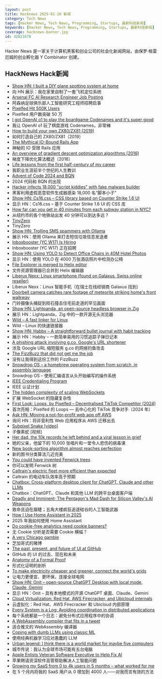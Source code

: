 ```yaml
---
layout: post
title: Hacknews 2025-01-26 新闻
category: Tech News
tags: [Hacker News, Tech News, Programming, Startups, 最新科技新闻]
keywords: [Hacker News, Tech News, Programming, Startups, 最新科技新闻]
coverage: hacknews-banner.jpg
id: 42821678
---
```


Hacker News 是一家关于计算机黑客和创业公司的社会化新闻网站，由保罗·格雷厄姆的创业孵化器 Y Combinator 创建。

## HackNews Hack新闻

- [Show HN: I built a DIY plane spotting system at home](https://pilane.obviy.us/)
- 向 HN 展示：我在家里自制了一套飞机定位系统
- [Arsenal FC AI Research Engineer Job Posting](https://careers.arsenal.com/jobs/5434108-research-engineer)
- 阿森纳足球俱乐部人工智能研究工程师招聘启事
- [Pixelfed Hit 500K Users](https://fedidb.org/software/pixelfed)
- Pixelfed 用户数突破 50 万
- [I got OpenAI o1 to play the boardgame Codenames and it's super good](https://suveenellawela.com/thoughts/codenames-ai)
- 我让 OpenAI o1 玩了棋盘游戏 Codenames，非常棒
- [How to build your own ZX80/ZX81 (2019)](http://searle.x10host.com/zx80/zx80.html)
- 如何打造自己的 ZX80/ZX81（2019）
- [The Mythical IO-Bound Rails App](https://byroot.github.io/ruby/performance/2025/01/23/the-mythical-io-bound-rails-app.html)
- 神秘的 IO 受限 Rails 应用
- [An overview of gradient descent optimization algorithms (2016)](https://www.ruder.io/optimizing-gradient-descent/)
- 梯度下降优化算法概述（2016）
- [Life lessons from the first half-century of my career](https://cacm.acm.org/opinion/life-lessons-from-the-first-half-century-of-my-career/)
- 我职业生涯前半个世纪的人生教训
- [Advent of Code 2024 and BQN](https://nrk.neocities.org/articles/aoc24-bqn)
- 2024 代码和 BQN 的出现
- [Hacker infects 18,000 "script kiddies" with fake malware builder](https://www.bleepingcomputer.com/news/security/hacker-infects-18-000-script-kiddies-with-fake-malware-builder/)
- 黑客利用虚假恶意软件生成器感染 18,000 名“脚本小子”
- [Show HN: Cs16.css – CSS library based on Counter Strike 1.6 UI](https://cs16.samke.me)
- 显示 HN：Cs16.css – 基于 Counter Strike 1.6 UI 的 CSS 库
- [How far can you get in 40 minutes from each subway station in NYC?](https://subwaysheds.com/#11.27/40.7427/-73.9869)
- 从纽约市的各个地铁站出发 40 分钟可以到达多远？
- [TinyZero](https://github.com/Jiayi-Pan/TinyZero)
- TinyZero
- [Show HN: Trolling SMS spammers with Ollama](https://evan.widloski.com/software/sms_llm/)
- 展示 HN：使用 Ollama 来打击短信垃圾信息发送者
- [Inboxbooster (YC W17) Is Hiring](https://www.ycombinator.com/companies/inboxbooster/jobs/ci7Hwk0-jvm-bytecode-engineer-full-remote)
- Inboxbooster (YC W17) 正在招聘
- [Show HN: Using YOLO to Detect Office Chairs in 40M Hotel Photos]()
- 显示 HN：使用 YOLO 在 4000 万张酒店照片中检测办公椅
- [File Explorer is merged to Helix editor](https://github.com/helix-editor/helix/pull/11285)
- 文件资源管理器已合并到 Helix 编辑器
- [Liberux Nexx: Linux smartphone (found on Galaxus, Swiss online reseller)](https://www.digitec.ch/en/page/liberux-nexx-linux-smartphone-with-special-features-36483)
- Liberux Nexx：Linux 智能手机（在瑞士在线经销商 Galaxus 找到）
- [Doorbell camera catches rare footage of meteorite striking home's front walkway](https://www.cnn.com/2025/01/22/science/meteorite-strike-doorbell-camera/index.html)
- 门铃摄像头捕捉到陨石撞击住宅前走道的罕见画面
- [Show HN: Lightpanda, an open-source headless browser in Zig](https://github.com/lightpanda-io/browser)
- 展示 HN：Lightpanda，Zig 中的一款开源无头浏览器
- [Wild – A fast linker for Linux](https://github.com/davidlattimore/wild)
- Wild – Linux 的快速链接器
- [Show HN: Habby – A straightforward bullet journal with habit tracking](https://habby.day/)
- 展示 HN：Habby – 一款简单易用的习惯追踪子弹日记本
- [A phishing attack involving g.co, Google's URL shortener](https://gist.github.com/zachlatta/f86317493654b550c689dc6509973aa4)
- 涉及 Google URL 缩短服务 g.co 的网络钓鱼攻击
- [The FizzBuzz that did not get me the job](https://kranga.notion.site/The-fizzbuzz-that-did-not-get-me-the-job-180e7c22ef3b80c3a386f7f8de720ac7)
- 没有让我得到这份工作的 FizzBu​​zz
- [Snowdrop OS – a homebrew operating system from scratch, in assembly language](http://sebastianmihai.com/snowdrop/)
- Snowdrop OS – 使用汇编语言从头开始编写的操作系统
- [IEEE Credentialing Program](https://www.ieee.org/education/credentialing/index.html)
- IEEE 认证计划
- [The hidden complexity of scaling WebSockets](https://composehq.com/blog/scaling-websockets-1-23-25)
- 扩展 WebSocket 的隐藏复杂性
- [First Look: Loops, by Pixelfed – Decentralised TikTok Competitor (2024)](https://wedistribute.org/2024/11/loops-early-look/)
- 首次亮相：Pixelfed 的 Loops — 去中心化的 TikTok 竞争对手（2024 年）
- [Ask HN: Moving a not-for-profit web app off AWS]()
- 询问 HN：将非营利性 Web 应用程序从 AWS 迁移出去
- [Subpixel Snake [video]](https://www.youtube.com/watch?v=iDwganLjpW0)
- 子像素蛇 [视频]
- [Her dad, the 10k records he left behind and a viral lesson in grief](https://www.washingtonpost.com/style/2025/01/18/vinyl-albums-grief-music-healing/)
- 她的父亲，他留下的 10,000 张唱片和一堂令人悲伤的病毒课
- [New book-sorting algorithm almost reaches perfection](https://www.quantamagazine.org/new-book-sorting-algorithm-almost-reaches-perfection-20250124/)
- 新的图书分类算法几近完美
- [You could have invented Fenwick trees](https://www.cambridge.org/core/journals/journal-of-functional-programming/article/you-could-have-invented-fenwick-trees/B4628279D4E54229CED97249E96F721D)
- 你可以发明 Fenwick 树
- [Caltrain's electric fleet more efficient than expected](https://www.caltrain.com/news/caltrains-electric-fleet-more-efficient-expected)
- Caltrain 的电动车队效率高于预期
- [Chatbox: Cross-platform desktop client for ChatGPT, Claude and other LLMs](https://github.com/Bin-Huang/chatbox)
- Chatbox：ChatGPT、Claude 和其他 LLM 的跨平台桌面客户端
- [Deadly and Imminent; The Pentagon's Mad Dash for Silicon Valley's AI Weapons](https://www.citizen.org/article/deadly-and-imminent-report/)
- 致命且迫在眉睫；五角大楼疯狂追逐硅谷的人工智能武器
- [How I Use Home Assistant in 2025](https://vpetersson.com/2025/01/22/how-i-use-home-assistant-in-2025.html)
- 2025 年我如何使用 Home Assistant
- [Do cookie-free analytics need cookie banners?](https://jfagerberg.me/blog/2022-06-09-analytics-cookie-compliance/)
- 无 Cookie 分析是否需要 Cookie 横幅？
- [A very Chicago gamble](https://www.bitsaboutmoney.com/archive/chicago-casino-investment-offering/)
- 芝加哥式的赌博
- [The past, present, and future of UI at GitHub](https://hawksley.org/2025/01/08/past-present-future-of-UI-at-github.html)
- GitHub 的 UI 的过去、现在和未来
- [Anatomy of a Formal Proof](https://www.ams.org/journals/notices/202502/noti3114/noti3114.html)
- 形式化证明的剖析
- [To make electricity cheaper and greener, connect the world's grids](https://www.economist.com/leaders/2025/01/23/to-make-electricity-cheaper-and-greener-connect-the-worlds-grids)
- 让电力更便宜、更环保，连接全球电网
- [Show HN: Onit – open-source ChatGPT Desktop with local mode, Claude, Gemini](https://github.com/synth-inc/onit)
- 显示 HN：Onit – 具有本地模式的开源 ChatGPT 桌面、Claude、Gemini
- [Cloud Virtualization: Red Hat, AWS Firecracker, and Ubicloud internals](https://www.ubicloud.com/blog/cloud-virtualization-red-hat-aws-firecracker-and-ubicloud-internals)
- 云虚拟化：Red Hat、AWS Firecracker 和 Ubicloud 内部原理
- [Every System is a Log: Avoiding coordination in distributed applications](https://restate.dev/blog/every-system-is-a-log-avoiding-coordination-in-distributed-applications/)
- 每个系统都是一个日志：避免分布式应用程序中的协调
- [A WebAssembly compiler that fits in a tweet](https://wasmgroundup.com/blog/wasm-compiler-in-a-tweet/)
- 适合推文的 WebAssembly 编译器
- [Coping with dumb LLMs using classic ML](https://softwaredoug.com/blog/2025/01/21/llm-judge-decision-tree)
- 使用经典机器学习应对愚蠢的 LLM
- [Urban legend: I think there is a world market for maybe five computers](https://geekhistory.com/content/urban-legend-i-think-there-world-market-maybe-five-computers)
- 城市传说：我认为全球市场可能有五台电脑
- [Apple Enlists Veteran Software Executive to Help Fix AI](https://finance.yahoo.com/news/apple-enlists-veteran-software-executive-165233765.html)
- 苹果聘请资深软件高管帮助解决人工智能问题
- [Growing my SaaS from 0 to 4k users in 5 months – what worked for me]()
- 在 5 个月内将我的 SaaS 用户从 0 增加到 4000 人——对我而言有效的方法

